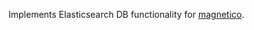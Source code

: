 Implements Elasticsearch DB functionality for [magnetico](https://github.com/boramalper/magnetico).

